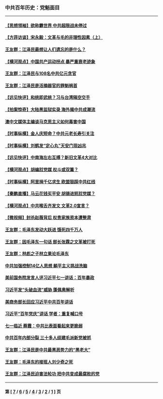 ### 中共百年历史：党魁面目
---
#### [【思想领袖】欲称霸世界 中共超限战未停过](../../pages/nf1176107/n13745142.md?10110430) 
#### [【方菲访谈】宋永毅：文革与毛的非理性因素（上）](../../pages/nf1176107/n13469956.md?10110430) 
#### [王友群：江泽民最想让人们遗忘的是什么？](../../pages/nf1176107/n13408949.md?10110430) 
#### [【横河观点】中国共产运动拐点 暴严重衰老迹象](../../pages/nf1176107/n13388333.md?10110430) 
#### [王友群：江泽民与108名中共亿元贪官](../../pages/nf1176107/n13352358.md?10110430) 
#### [王友群：江泽民是活摘器官的罪魁祸首](../../pages/nf1176107/n13336903.md?10110430) 
#### [【远见快评】和统即武统？习与台湾隔空交手](../../pages/nf1176107/n13297739.md?10110430) 
#### [【拍案惊奇】大陆黑监狱实录 海外揭中共成潮流](../../pages/nf1176107/n13288853.md?10110430) 
#### [澳中文媒体主编谈马克思主义如何毒害中国](../../pages/nf1176107/n13257387.md?10110430) 
#### [【时事纵横】金人庆短命？中共元老长寿引关注](../../pages/nf1176107/n13217934.md?10110430) 
#### [【时事纵横】刘鹤发“定心丸”天安门现凶兆](../../pages/nf1176107/n13215416.md?10110430) 
#### [【远见快评】中南海左右互搏？新旧文革4大对比](../../pages/nf1176107/n13214745.md?10110430) 
#### [【横河观点】胡编怼党媒 权斗或双簧？](../../pages/nf1176107/n13210864.md?10110430) 
#### [【时事纵横】阿里捐千亿求生 欧盟狠踩中共红线](../../pages/nf1176107/n13206431.md?10110430) 
#### [【秦鹏直播】马云花钱买平安 胡锡进怒怼党媒？](../../pages/nf1176107/n13206392.md?10110430) 
#### [【横河观点】中共喉舌齐发文 文革2.0宣言？](../../pages/nf1176107/n13201248.md?10110430) 
#### [【微视频】封杀赵薇背后 权贵家族资本遭整肃](../../pages/nf1176107/n13197798.md?10110430) 
#### [王友群：毛泽东发动大跃进 饿死四千万人](../../pages/nf1176107/n13177158.md?10110430) 
#### [王友群：因毛泽东一句话 部长张霖之文革被打死](../../pages/nf1176107/n13161711.md?10110430) 
#### [王友群：林彪之子林立果论毛泽东](../../pages/nf1176107/n13128622.md?10110430) 
#### [中共加强控制14亿人思想 躺平主义挑战洗脑](../../pages/nf1176107/n13094299.md?10110430) 
#### [美前国务院发言人评习近平七一讲话：百年暴政](../../pages/nf1176107/n13066986.md?10110430) 
#### [习近平发“头破血流”威胁 蓬佩奥解析](../../pages/nf1176107/n13063604.md?10110430) 
#### [美商务部长回应习近平中共百年讲话](../../pages/nf1176107/n13062903.md?10110430) 
#### [习近平“百年党庆”讲话 学者：重复喊口号](../../pages/nf1176107/n13061411.md?10110430) 
#### [七一临近 蔡霞：中共比表面看起来更脆弱](../../pages/nf1176107/n13056418.md?10110430) 
#### [中共百年内部分裂 三十多人组建毛派新党被抓](../../pages/nf1176107/n13044023.md?10110430) 
#### [王友群：江泽民是中共最黑恶势力的“黑老大”](../../pages/nf1176107/n13022180.md?10110430) 
#### [王友群：毛泽东的接班人刘少奇之死](../../pages/nf1176107/n12991772.md?10110430) 
#### [王友群：江泽民迫害法轮功 把中共变成最腐败的党](../../pages/nf1176107/n12947347.md?10110430) 

---
#### 第 [ [7](./7.md?10110430) / [6](./6.md?10110430) / [5](./5.md?10110430) / [4](./4.md?10110430) / [3](./3.md?10110430) / [2](./2.md?10110430) / [1](./1.md?10110430) ] 页
